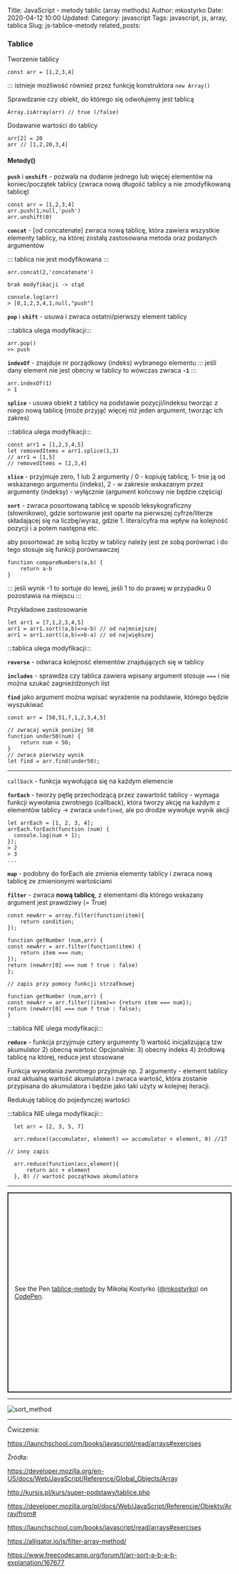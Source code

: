Title: JavaScript - metody tablic (array methods)
Author: mkostyrko
Date: 2020-04-12 10:00
Updated:
Category: javascript
Tags: javascript, js, array, tablica
Slug: js-tablice-metody
related_posts: 

### Tablice

Tworzenie tablicy

    const arr = [1,2,3,4]

::: istnieje możliwość również przez funkcję konstruktora `new Array()`

Sprawdzanie czy obiekt, do którego się odwołujemy jest tablicą

    Array.isArray(arr) // true (/false)

Dodawanie wartości do tablicy

    arr[2] = 20
    arr // [1,2,20,3,4]

#### Metody()

**`push`** i **`unshift`** - pozwala na dodanie jednego lub więcej elementów na koniec/początek tablicy (zwraca nową długość tablicy a nie zmodyfikowaną tablicę)

    const arr = [1,2,3,4]
    arr.push(1,null,'push')
    arr.unshift(0)

**`concat`** - [od concatenate] zwraca nową tablicę, która zawiera wszystkie elementy tablicy, na której zostałą zastosowana metoda oraz podanych argumentów

::: tablica nie jest modyfikowana :::

    arr.concat(2,'concatenate')

    brak modyfikacji -> stąd

    console.log(arr)
    > [0,1,2,3,4,1,null,"push"]

**`pop`** i **`shift`** - usuwa i zwraca ostatni/pierwszy element tablicy

:::tablica ulega modyfikacji:::

    arr.pop()
    >> push

**`indexOf`** - znajduje nr porządkowy (indeks) wybranego elementu
::: jeśli dany element nie jest obecny w tablicy to wówczas zwraca **`-1`** :::

    arr.indexOf(1)
    > 1


**`splice`** - usuwa obiekt z tablicy na podstawie pozycji/indeksu tworząc z niego nową tablicę (może przyjąć więcej niż jeden argument, tworząc ich zakres)

:::tablica ulega modyfikacji:::

    const arr1 = [1,2,3,4,5]
    let removedItems = arr1.splice(1,3)
    // arr1 = [1,5]
    // removedItems = [2,3,4]


**`slice`** - przyjmuje zero, 1 lub 2 argumenty / 0 - kopiuję tablicę, 1- tnie ją od wskazanego argumentu (indeks), 2 - w zakresie wskazanym przez argumenty (indeksy) - wyłącznie (argument końcowy nie będzie częścią)

**`sort`** - zwraca posortowaną tablicę w sposób leksykograficzny (słownikowo), gdzie sortowanie jest oparte na pierwszej cyfrze/literze składającej się na liczbę/wyraz,  gdzie 1. litera/cyfra ma wpływ na kolejność pozycji i a potem następna etc.

aby posortować ze sobą liczby w tablicy należy jest ze sobą porównać i do tego stosuje się funkcji porównawczej

    function compareNumbers(a,b) {
        return a-b
    }

::: jeśli wynik -1 to sortuje do lewej, jeśli 1 to do prawej w przypadku 0 pozostawia na miejscu :::

Przykładowe zastosowanie

    let arr1 = [7,1,2,3,4,5]
    arr1 = arr1.sort((a,b)=>a-b) // od najmniejszej
    arr1 = arr1.sort((a,b)=>b-a) // od największej

:::tablica ulega modyfikacji:::

**`reverse`** - odwraca kolejność elementów znajdujących się w tablicy

**`includes`** - sprawdza czy tablica zawiera wpisany argument stosuje `===` i nie można szukać zagnieżdżonych list

**`find`** jako argument można wpisać wyrażenie na podstawie, którego będzie wyszukiwać

    const arr = [50,51,7,1,2,3,4,5]

    // zwracaj wynik poniżej 50
    function under50(num) {
        return num < 50;
    }
    // zwraca pierwszy wynik
    let find = arr.find(under50);

---

`callback` - funkcja wywołująca się na każdym elemencie

**`forEach`** - tworzy pętlę przechodzącą przez zawartość tablicy - wymaga funkcji wywołania zwrotnego (callback), która tworzy akcję na każdym z elementów tablicy -> zwraca `undefined`, ale po drodze wywołuje wynik akcji

    let arrEach = [1, 2, 3, 4];
    arrEach.forEach(function (num) {
      console.log(num + 1);
    });
    > 2
    > 3
    ...

**`map`** - podobny do forEach ale zmienia elementy tablicy i zwraca nową tablicę ze zmienionymi wartościami

**`filter`** - zwraca **nową tablicę**, z elementami dla którego wskazany argument jest prawdziwy (= True)

    const newArr = array.filter(function(item){
        return condition;
    });

    function getNumber (num,arr) {
    const newArr = arr.filter(function(item) {
        return item === num;
    });
    return (newArr[0] === num ? true : false)
    };

    // zapis przy pomocy funkcji strzałkowej
    
    function getNumber (num,arr) {
    const newArr = arr.filter((item)=> {return item === num});
    return (newArr[0] === num ? true : false);
    }

:::tablica NIE ulega modyfikacji:::

**`reduce`** - funkcja przyjmuje cztery argumenty 1) wartość inicjalizującą tzw akumulator 2) obecną wartość Opcjonalnie: 3) obecny indeks 4) źródłową tablicę na której, reduce jest stosowane

Funkcja wywołania zwrotnego przyjmuje np. 2 argumenty - element tablicy oraz aktualną wartość akumulatora i zwraca wartość, która zostanie przypisana do akumulatora i będzie jako taki użyty w kolejnej iteracji.

Redukuję tablicę do pojedynczej wartości

:::tablica NIE ulega modyfikacji:::


      let arr = [2, 3, 5, 7]

      arr.reduce((accumulator, element) => accumulator + element, 0) //17
    
    // inny zapis

      arr.reduce(function(acc,element){
          return acc + element
      }, 0) // wartość początkowa akumulatora

---

<p class="codepen" data-height="450" data-theme-id="dark" data-default-tab="js,result" data-user="mkostyrko" data-slug-hash="abvZZBE" style="height: 450px; box-sizing: border-box; display: flex; align-items: center; justify-content: center; border: 2px solid; margin: 1em 0; padding: 1em;" data-pen-title="tablice-metody">
  <span>See the Pen <a href="https://codepen.io/mkostyrko/pen/abvZZBE">
  tablice-metody</a> by Mikołaj Kostyrko (<a href="https://codepen.io/mkostyrko">@mkostyrko</a>)
  on <a href="https://codepen.io">CodePen</a>.</span>
</p>
<script async src="https://static.codepen.io/assets/embed/ei.js"></script>

---

![sort_method](https://i.stack.imgur.com/81miP.png)

---

Ćwiczenia:

https://launchschool.com/books/javascript/read/arrays#exercises

Źródła:

https://developer.mozilla.org/en-US/docs/Web/JavaScript/Reference/Global_Objects/Array

http://kursjs.pl/kurs/super-podstawy/tablice.php

https://developer.mozilla.org/pl/docs/Web/JavaScript/Referencje/Obiekty/Array/from#

https://launchschool.com/books/javascript/read/arrays#exercises

https://alligator.io/js/filter-array-method/

https://www.freecodecamp.org/forum/t/arr-sort-a-b-a-b-explanation/167677